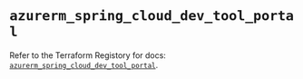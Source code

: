 # `azurerm_spring_cloud_dev_tool_portal`

Refer to the Terraform Registory for docs: [`azurerm_spring_cloud_dev_tool_portal`](https://www.terraform.io/docs/providers/azurerm/r/spring_cloud_dev_tool_portal).
